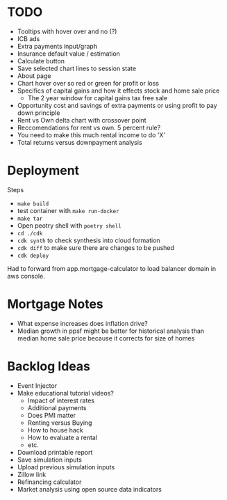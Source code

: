 # TODO

- Tooltips with hover over and no (?)
- ICB ads
- Extra payments input/graph
- Insurance default value / estimation
- Calculate button
- Save selected chart lines to session state
- About page
- Chart hover over so red or green for profit or loss
- Specifics of capital gains and how it effects stock and home sale price
    - The 2 year window for capital gains tax free sale
- Opportunity cost and savings of extra payments or using profit to pay down principle
- Rent vs Own delta chart with crossover point
- Reccomendations for rent vs own. 5 percent rule?
- You need to make this much rental income to do 'X'
- Total returns versus downpayment analysis


# Deployment
Steps
- `make build`
- test container with `make run-docker`
- `make tar`
- Open peotry shell with `poetry shell`
- `cd ./cdk`
- `cdk synth` to check synthesis into cloud formation
- `cdk diff` to make sure there are changes to be pushed
- `cdk deploy`

Had to forward from app.mortgage-calculator to load balancer domain in aws console.

# Mortgage Notes
- What expense increases does inflation drive?
- Median growth in ppsf might be better for historical analysis than median home sale price because it corrects for size of homes

# Backlog Ideas
- Event Injector
- Make educational tutorial videos?
    - Impact of interest rates
    - Additional payments
    - Does PMI matter
    - Renting versus Buying
    - How to house hack
    - How to evaluate a rental
    - etc.
- Download printable report
- Save simulation inputs
- Upload previous simulation inputs
- Zillow link
- Refinancing calculator
- Market analysis using open source data indicators